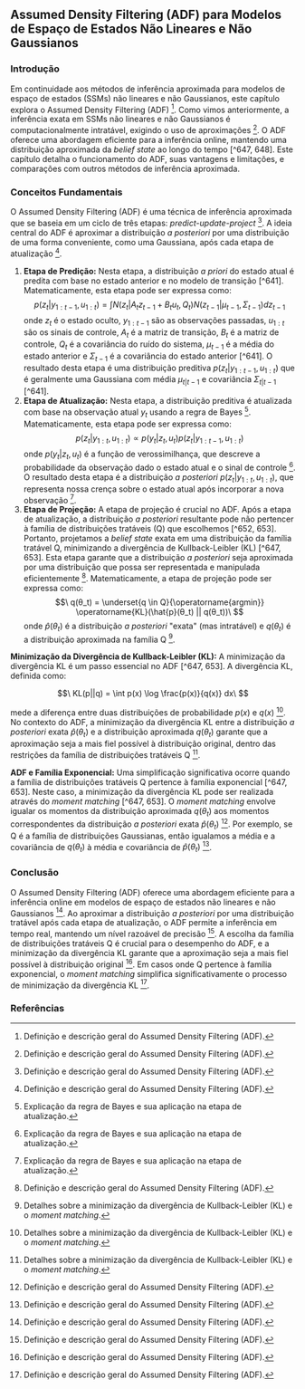 ## Assumed Density Filtering (ADF) para Modelos de Espaço de Estados Não Lineares e Não Gaussianos

### Introdução
Em continuidade aos métodos de inferência aproximada para modelos de espaço de estados (SSMs) não lineares e não Gaussianos, este capítulo explora o Assumed Density Filtering (ADF) [^647]. Como vimos anteriormente, a inferência exata em SSMs não lineares e não Gaussianos é computacionalmente intratável, exigindo o uso de aproximações [^647]. O ADF oferece uma abordagem eficiente para a inferência online, mantendo uma distribuição aproximada da *belief state* ao longo do tempo [^647, 648]. Este capítulo detalha o funcionamento do ADF, suas vantagens e limitações, e comparações com outros métodos de inferência aproximada.

### Conceitos Fundamentais
O Assumed Density Filtering (ADF) é uma técnica de inferência aproximada que se baseia em um ciclo de três etapas: *predict-update-project* [^647]. A ideia central do ADF é aproximar a distribuição *a posteriori* por uma distribuição de uma forma conveniente, como uma Gaussiana, após cada etapa de atualização [^647].

1.  **Etapa de Predição:** Nesta etapa, a distribuição *a priori* do estado atual é predita com base no estado anterior e no modelo de transição [^641]. Matematicamente, esta etapa pode ser expressa como:
    $$\
    p(z_t | y_{1:t-1}, u_{1:t}) = \int N(z_t | A_t z_{t-1} + B_t u_t, Q_t) N(z_{t-1} | \mu_{t-1}, \Sigma_{t-1}) dz_{t-1}\
    $$
    onde $z_t$ é o estado oculto, $y_{1:t-1}$ são as observações passadas, $u_{1:t}$ são os sinais de controle, $A_t$ é a matriz de transição, $B_t$ é a matriz de controle, $Q_t$ é a covariância do ruído do sistema, $\mu_{t-1}$ é a média do estado anterior e $\Sigma_{t-1}$ é a covariância do estado anterior [^641]. O resultado desta etapa é uma distribuição preditiva $p(z_t | y_{1:t-1}, u_{1:t})$ que é geralmente uma Gaussiana com média $\mu_{t|t-1}$ e covariância $\Sigma_{t|t-1}$ [^641].
2.  **Etapa de Atualização:** Nesta etapa, a distribuição preditiva é atualizada com base na observação atual $y_t$ usando a regra de Bayes [^614]. Matematicamente, esta etapa pode ser expressa como:
    $$\
    p(z_t | y_{1:t}, u_{1:t}) \propto p(y_t | z_t, u_t) p(z_t | y_{1:t-1}, u_{1:t})\
    $$
    onde $p(y_t | z_t, u_t)$ é a função de verossimilhança, que descreve a probabilidade da observação dado o estado atual e o sinal de controle [^614]. O resultado desta etapa é a distribuição *a posteriori* $p(z_t | y_{1:t}, u_{1:t})$, que representa nossa crença sobre o estado atual após incorporar a nova observação [^614].
3.  **Etapa de Projeção:** A etapa de projeção é crucial no ADF. Após a etapa de atualização, a distribuição *a posteriori* resultante pode não pertencer à família de distribuições tratáveis (Q) que escolhemos [^652, 653]. Portanto, projetamos a *belief state* exata em uma distribuição da família tratável Q, minimizando a divergência de Kullback-Leibler (KL) [^647, 653]. Esta etapa garante que a distribuição *a posteriori* seja aproximada por uma distribuição que possa ser representada e manipulada eficientemente [^647]. Matematicamente, a etapa de projeção pode ser expressa como:
    $$\
    q(θ_t) = \underset{q \in Q}{\operatorname{argmin}} \operatorname{KL}(\hat{p}(θ_t) || q(θ_t))\
    $$
    onde $\hat{p}(θ_t)$ é a distribuição *a posteriori* "exata" (mas intratável) e $q(θ_t)$ é a distribuição aproximada na família Q [^653].

**Minimização da Divergência de Kullback-Leibler (KL):**
A minimização da divergência KL é um passo essencial no ADF [^647, 653]. A divergência KL, definida como:

$$\
KL(p||q) = \int p(x) \log \frac{p(x)}{q(x)} dx\
$$

mede a diferença entre duas distribuições de probabilidade $p(x)$ e $q(x)$ [^653]. No contexto do ADF, a minimização da divergência KL entre a distribuição *a posteriori* exata $\hat{p}(θ_t)$ e a distribuição aproximada $q(θ_t)$ garante que a aproximação seja a mais fiel possível à distribuição original, dentro das restrições da família de distribuições tratáveis Q [^653].

**ADF e Família Exponencial:**
Uma simplificação significativa ocorre quando a família de distribuições tratáveis Q pertence à família exponencial [^647, 653]. Neste caso, a minimização da divergência KL pode ser realizada através do *moment matching* [^647, 653]. O *moment matching* envolve igualar os momentos da distribuição aproximada $q(θ_t)$ aos momentos correspondentes da distribuição *a posteriori* exata $\hat{p}(θ_t)$ [^647]. Por exemplo, se Q é a família de distribuições Gaussianas, então igualamos a média e a covariância de $q(θ_t)$ à média e covariância de $\hat{p}(θ_t)$ [^647].

### Conclusão
O Assumed Density Filtering (ADF) oferece uma abordagem eficiente para a inferência online em modelos de espaço de estados não lineares e não Gaussianos [^647]. Ao aproximar a distribuição *a posteriori* por uma distribuição tratável após cada etapa de atualização, o ADF permite a inferência em tempo real, mantendo um nível razoável de precisão [^647]. A escolha da família de distribuições tratáveis Q é crucial para o desempenho do ADF, e a minimização da divergência KL garante que a aproximação seja a mais fiel possível à distribuição original [^647]. Em casos onde Q pertence à família exponencial, o *moment matching* simplifica significativamente o processo de minimização da divergência KL [^647].

### Referências
[^647]: Definição e descrição geral do Assumed Density Filtering (ADF).
[^648]: Introdução à necessidade de inferência aproximada em modelos não lineares e não Gaussianos.
[^614]: Explicação da regra de Bayes e sua aplicação na etapa de atualização.
[^652]: Descrição da etapa de projeção e sua importância para garantir a tratabilidade.
[^653]: Detalhes sobre a minimização da divergência de Kullback-Leibler (KL) e o *moment matching*.
<!-- END -->